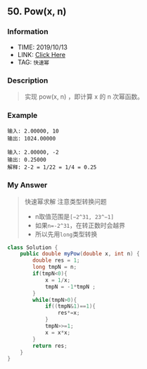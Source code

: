 ## 50. Pow(x, n)

### Information
* TIME: 2019/10/13
* LINK: [Click Here](https://leetcode-cn.com/problems/powx-n/)
* TAG: `快速幂`

### Description
> 实现 pow(x, n) ，即计算 x 的 n 次幂函数。

### Example
```text
输入: 2.00000, 10
输出: 1024.00000

输入: 2.00000, -2
输出: 0.25000
解释: 2-2 = 1/22 = 1/4 = 0.25
```

### My Answer
> 快速幂求解
> 注意类型转换问题
>   * n取值范围是` [−2^31, 23^−1] `
>   * 如果`n=-2^31`，在转正数时会越界
>   * 所以先用`long`类型转换
```java
class Solution {
    public double myPow(double x, int n) {
        double res = 1;
        long tmpN = n;
        if(tmpN<0){
            x = 1/x;
            tmpN = -1*tmpN ;
        }
        while(tmpN>0){
            if((tmpN&1)==1){
                res*=x;
            }
            tmpN>>=1;
            x = x*x;
        }
        return res;
    }
}
```

